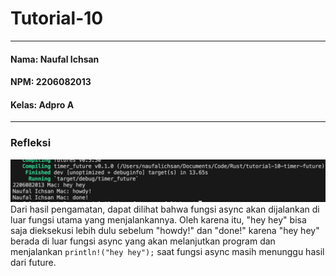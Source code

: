 # Tutorial-10
---
#### Nama: Naufal Ichsan
#### NPM: 2206082013
#### Kelas: Adpro A
---
### Refleksi
![ss 1](assets/images/ss1.png)
Dari hasil pengamatan, dapat dilihat bahwa fungsi async akan dijalankan di luar fungsi utama yang menjalankannya. Oleh karena itu, "hey hey" bisa saja dieksekusi lebih dulu sebelum "howdy!" dan "done!" karena "hey hey" berada di luar fungsi async yang akan melanjutkan program dan menjalankan ```println!("hey hey");``` saat fungsi async masih menunggu hasil dari future.
